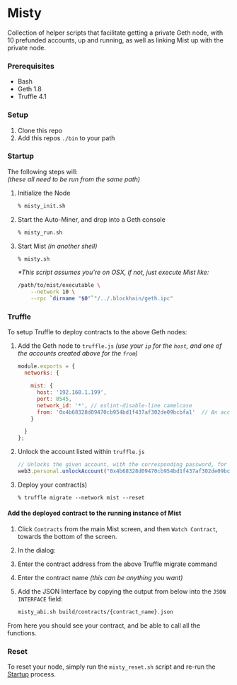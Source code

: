 # Misty

Collection of helper scripts that facilitate getting a private Geth node, with 10 prefunded accounts, up and running, as well as
linking Mist up with the private node.

### Prerequisites

 - Bash
 - Geth 1.8
 - Truffle 4.1

### Setup

 1. Clone this repo
 2. Add this repos `./bin` to your path


### Startup

The following steps will:  
_(these all need to be run from the same path)_

 1. Initialize the Node

     ```bash
     % misty_init.sh
     ```

 2. Start the Auto-Miner, and drop into a Geth console

    ```bash
    % misty_run.sh
    ```

 3. Start Mist _(in another shell)_

    ```bash
    % misty.sh
    ```

    _*This script assumes you're on OSX, if not, just execute Mist like:_

    ```bash
    /path/to/mist/executable \
    	--network 10 \
    	--rpc `dirname "$0"`"/../.blockhain/geth.ipc"
    ```

### Truffle

To setup Truffle to deploy contracts to the above Geth nodes:

 1. Add the Geth node to `truffle.js` _(use your `ip` for the `host`, and one of the accounts created above for the `from`)_

    ```javascript
    module.exports = {
      networks: {

        mist: {
          host: '192.168.1.199',
          port: 8545,
          network_id: '*', // eslint-disable-line camelcase
          from: '0x4b68328d09470cb954bd1f437af302de09bcbfa1'  // An account listed within `genesis.json`
        }

      }
    };
    ```

 2. Unlock the account listed within `truffle.js`

     ```javascript
     // Unlocks the given account, with the corresponding password, for 15 seconds.
     web3.personal.unlockAccount("0x4b68328d09470cb954bd1f437af302de09bcbfa1", "password", 15000)
     ```

 3. Deploy your contract(s)

    ```shell
    % truffle migrate --network mist --reset
    ```


#### Add the deployed contract to the running instance of Mist

 1. Click `Contracts` from the main Mist screen, and then `Watch Contract`, towards the bottom of the screen.
 2. In the dialog:  
   1. Enter the contract address from the above Truffle migrate command
   2. Enter the contract name _(this can be anything you want)_
   3. Add the JSON Interface by copying the output from below into the `JSON INTERFACE` field:  

      ```bash
      misty_abi.sh build/contracts/{contract_name}.json
      ```

From here you should see your contract, and be able to call all the functions.

### Reset

To reset your node, simply run the `misty_reset.sh` script and re-run the [Startup](#startup) process.
